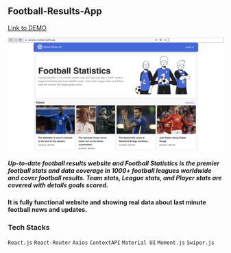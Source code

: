 ## Football-Results-App

[Link to DEMO](https://statistics-football.netlify.app/)

![Screenshot](Football-Statistics.png)

##### Up-to-date football results website and Football Statistics is the premier football stats and data coverage in 1000+ football leagues worldwide and cover football results. Team stats, League stats, and Player stats are covered with details goals scored.

#### It is fully functional website and showing real data about last minute football news and updates.

### Tech Stacks

`React.js` `React-Router` `Axios` `ContextAPI` `Material UI` `Moment.js` `Swiper.js`
